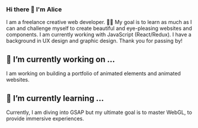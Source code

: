 ### Hi there 👋 I'm Alice

I am a freelance creative web developer. 🙏🏽 My goal is to learn as much as I can and challenge myself to create beautiful and eye-pleasing websites and components. I am currently working with JavaScript (React/Redux). I have a background in UX design and graphic design. Thank you for passing by!

## 🔭 I’m currently working on ...
I am working on building a portfolio of animated elements and animated websites.

## 🌱 I’m currently learning ...
Currently, I am diving into GSAP but my ultimate goal is to master WebGL, to provide immersive experiences.

<!--
**BrunelAlice/BrunelAlice** is a ✨ _special_ ✨ repository because its `README.md` (this file) appears on your GitHub profile.

Here are some ideas to get you started:

- 🔭 I’m currently working on ...
- 🌱 I’m currently learning ...
- 👯 I’m looking to collaborate on ...
- 🤔 I’m looking for help with ...
- 💬 Ask me about ...
- 📫 How to reach me: ...
- 😄 Pronouns: ...
- ⚡ Fun fact: ...
-->

